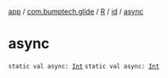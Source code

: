 [app](../../../index.md) / [com.bumptech.glide](../../index.md) / [R](../index.md) / [id](index.md) / [async](./async.md)

# async

`static val async: `[`Int`](https://kotlinlang.org/api/latest/jvm/stdlib/kotlin/-int/index.html)
`static val async: `[`Int`](https://kotlinlang.org/api/latest/jvm/stdlib/kotlin/-int/index.html)